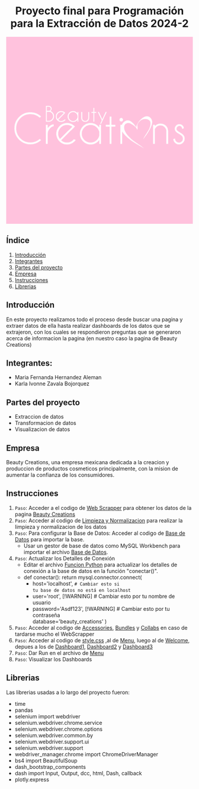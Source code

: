 <h1 align="center"> Proyecto final para Programación para la Extracción de Datos 2024-2 </h1>
   <p align="center">
   <img src="assets/imagenes/bc.png">
   </p>

## Índice
1. [Introducción](#introducción)
2. [Integrantes](#Integrantes)
3. [Partes del proyecto](#Partes-del-proyecto)
4. [Empresa](#Empresa)
6. [Instrucciones](#Instrucciones)
7. [Librerias](#Librerias)

## Introducción
En este proyecto realizamos todo el proceso desde buscar una pagina y extraer datos de ella hasta realizar dashboards de los datos que se extrajeron, con los cuales se respondieron preguntas que se generaron acerca de informacion la pagina (en nuestro caso la pagina de Beauty Creations)

## Integrantes:
- Maria Fernanda Hernandez Aleman
- Karla Ivonne Zavala Bojorquez

## Partes del proyecto
- Extraccion de datos
- Transformacion de datos
- Visualizacion de datos

## Empresa
Beauty Creations, una empresa mexicana dedicada a la creacion y produccion de productos cosmeticos principalmente, con la mision de aumentar la confianza de los consumidores.

## Instrucciones
1. `Paso`: Acceder a el codigo de <a href="Web_Scraping_bc.py">Web Scrapper</a> para obtener los datos de la pagina <a href="https://beautycreationscosmetics.com.mx/">Beauty Creations</a>
2. `Paso`: Acceder al codigo de <a href="Clean_bc.py">Limpieza y Normalizacion</a> para realizar la limpieza y normalizacion de los datos
3. `Paso`: Para configurar la Base de Datos: Acceder al codigo de <a href="beauty_creations.sql">Base de Datos</a> para importar la base.
   - Usar un gestor de base de datos como MySQL Workbench para importar el archivo <a href="beauty_creations.sql">Base de Datos</a>.
4. `Paso`: Actualizar los Detalles de Conexión
   - Editar el archivo <a href="funcion_python_sql.py">Funcion Python</a> para actualizar los detalles de conexión a la base de datos en la función "conectar()".
   - def conectar():
    return mysql.connector.connect(
        - host='localhost', <code style="color : name_color"># Cambiar esto si tu base de datos no está en localhost</code>
        - user='root', [!WARNING] # Cambiar esto por tu nombre de usuario
        - password='Asdf123', [!WARNING] # Cambiar esto por tu contraseña
         <br>database='beauty_creations'
    )
5. `Paso`: Acceder al codigo de <a href="assets/datasets/Clean_bc_accessories.csv">Accessories</a>, <a href="assets/datasets/Clean_bc_bundles.csv">Bundles</a> y <a href="assets/datasets/Clean_bc_collabs.csv">Collabs</a> en caso de tardarse mucho el WebScrapper
6. `Paso`: Acceder al codigo de <a href="assets/style.css">style.css</a> ,al de <a href="menu.py">Menu</a>, luego al de <a href="welcome.py">Welcome</a>, depues a los de <a href="dashboard_uno.py">Dashboard1</a>, <a href="dashboard_dos.py">Dashboard2</a> y <a href="dashboard_tres.py">Dashboard3</a>
7. `Paso`: Dar Run en el archivo de <a href="menu.py">Menu</a>
8. `Paso`: Visualizar los Dashboards



## Librerias
Las librerias usadas a lo largo del proyecto fueron:
- time
- pandas
- selenium import webdriver
- selenium.webdriver.chrome.service
- selenium.webdriver.chrome.options
- selenium.webdriver.common.by
- selenium.webdriver.support.ui
- selenium.webdriver.support
- webdriver_manager.chrome import ChromeDriverManager
- bs4 import BeautifulSoup
- dash_bootstrap_components
- dash import Input, Output, dcc, html, Dash, callback
- plotly.express



